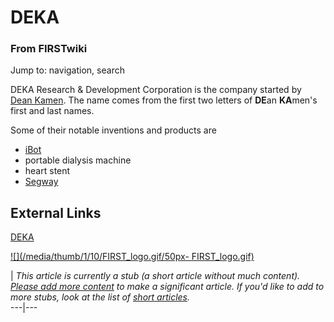 # DEKA

### From FIRSTwiki

Jump to: navigation, search

DEKA Research &amp; Development Corporation is the company started by [Dean
Kamen](Dean_Kamen "Dean Kamen" ). The name comes from the first two
letters of **DE**an **KA**men's first and last names.

Some of their notable inventions and products are

  * [iBot](http://www.wikipedia.org/wiki/iBot "wikipedia:iBot" )
  * portable dialysis machine 
  * heart stent 
  * [Segway](http://www.wikipedia.org/wiki/Segway "wikipedia:Segway" )


## External Links

[DEKA](http://www.dekaresearch.com "http://www.dekaresearch.com" )

[![](/media/thumb/1/10/FIRST_logo.gif/50px-
FIRST_logo.gif)](Image:FIRST_logo.gif "" )

|  _This article is currently a stub (a short article without much content).
[Please add more
content](http://www.firstwiki.net/index.php?title=DEKA&action=edit
"http://www.firstwiki.net/index.php?title=DEKA&action=edit" ) to make a
significant article. If you'd like to add to more stubs, look at the list of
[short articles](Special:Shortpages "Special:Shortpages" )._  
---|---  
  
